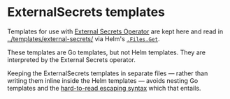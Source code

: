 # ExternalSecrets templates

Templates for use with [External Secrets
Operator](https://external-secrets.io/guides-templating/) are kept here and
read in [../templates/external-secrets/](../templates/external-secrets/) via
Helm's
[`.Files.Get`](https://helm.sh/docs/chart_template_guide/accessing_files/#basic-example).

These templates are Go templates, but not Helm templates. They are interpreted
by the External Secrets operator.

Keeping the ExternalSecrets templates in separate files — rather than writing
them inline inside the Helm templates — avoids nesting Go templates and the
[hard-to-read escaping syntax](https://stackoverflow.com/q/47195593/) which
that entails.
